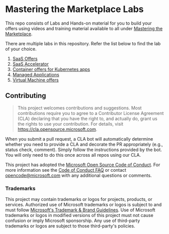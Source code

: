 <!-- https://github.com/MarkedDown/Buttons/blob/main/LICENSE -->

# Mastering the Marketplace Labs

This repo consists of Labs and Hands-on material for you to build your offers using videos and training material available to all under [Mastering the Marketplace](https://aka.ms/masteringthemarketplace).

There are multiple labs in this repository. Refer the list below to find the lab of your choice.

1. [SaaS Offers](./saas/README.md)
1. [SaaS Accelerator](./saas-accelerator/README.md)
1. [Container offers for Kubernetes apps](./container/index.md)
1. [Managed Applications](./ama/README.md)
1. [Virtual Machine offers](./vm/README.md)

## Contributing

> This project welcomes contributions and suggestions.  Most contributions require you to agree to a
Contributor License Agreement (CLA) declaring that you have the right to, and actually do, grant us
the rights to use your contribution. For details, visit https://cla.opensource.microsoft.com.

When you submit a pull request, a CLA bot will automatically determine whether you need to provide
a CLA and decorate the PR appropriately (e.g., status check, comment). Simply follow the instructions
provided by the bot. You will only need to do this once across all repos using our CLA.

This project has adopted the [Microsoft Open Source Code of Conduct](https://opensource.microsoft.com/codeofconduct/).
For more information see the [Code of Conduct FAQ](https://opensource.microsoft.com/codeofconduct/faq/) or
contact [opencode@microsoft.com](mailto:opencode@microsoft.com) with any additional questions or comments.

### Trademarks

This project may contain trademarks or logos for projects, products, or services. Authorized use of Microsoft 
trademarks or logos is subject to and must follow 
[Microsoft's Trademark & Brand Guidelines](https://www.microsoft.com/en-us/legal/intellectualproperty/trademarks/usage/general).
Use of Microsoft trademarks or logos in modified versions of this project must not cause confusion or imply Microsoft sponsorship.
Any use of third-party trademarks or logos are subject to those third-party's policies.


